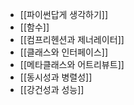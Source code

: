 ---
---

- [[파이썬답게 생각하기]]
- [[함수]]
- [[컴프리헨션과 제너레이터]]
- [[클래스와 인터페이스]]
- [[메타클래스와 어트리뷰트]]
- [[동시성과 병렬성]]
- [[강건성과 성능]]